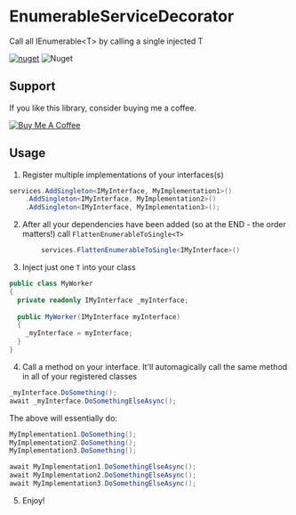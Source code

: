 # EnumerableServiceDecorator
Call all IEnumerable&lt;T> by calling a single injected T

[![nuget](https://img.shields.io/nuget/v/TomLonghurst.DependencyInjection.EnumerableServiceDecorator.svg)](https://www.nuget.org/packages/TomLonghurst.DependencyInjection.EnumerableServiceDecorator/)
![Nuget](https://img.shields.io/nuget/dt/TomLonghurst.DependencyInjection.EnumerableServiceDecorator)

## Support

If you like this library, consider buying me a coffee.

<a href="https://www.buymeacoffee.com/tomhurst" target="_blank"><img src="https://www.buymeacoffee.com/assets/img/custom_images/orange_img.png" alt="Buy Me A Coffee" style="height: auto !important;width: auto !important;" ></a>

## Usage

1. Register multiple implementations of your interfaces(s)

```csharp
services.AddSingleton<IMyInterface, MyImplementation1>()
    .AddSingleton<IMyInterface, MyImplementation2>()
    .AddSingleton<IMyInterface, MyImplementation3>();
```

2. After all your dependencies have been added (so at the END - the order matters!) call `FlattenEnumerableToSingle<T>`

```csharp
        services.FlattenEnumerableToSingle<IMyInterface>()
```

3. Inject just one `T` into your class

```csharp
public class MyWorker
{
  private readonly IMyInterface _myInterface;
  
  public MyWorker(IMyInterface myInterface)
  {
    _myInterface = myInterface;
  }
}
```

4. Call a method on your interface. It'll automagically call the same method in all of your registered classes

```csharp
_myInterface.DoSomething();
await _myInterface.DoSomethingElseAsync();
```

The above will essentially do:
```csharp
MyImplementation1.DoSomething();
MyImplementation2.DoSomething();
MyImplementation3.DoSomething();

await MyImplementation1.DoSomethingElseAsync();
await MyImplementation2.DoSomethingElseAsync();
await MyImplementation3.DoSomethingElseAsync();
```

5. Enjoy!
